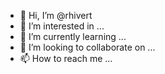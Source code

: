 - 👋 Hi, I’m @rhivert
- 👀 I’m interested in ...
- 🌱 I’m currently learning ...
- 💞️ I’m looking to collaborate on ...
- 📫 How to reach me ...

<!---
rhivert/rhivert is a ✨ special ✨ repository because its `README.md` (this file) appears on your GitHub profile.
You can click the Preview link to take a look at your changes.
--->
